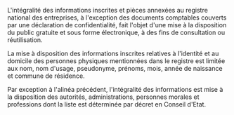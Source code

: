 L'intégralité des informations inscrites et pièces annexées au registre national des entreprises, à l'exception des documents comptables couverts par une déclaration de confidentialité, fait l'objet d'une mise à la disposition du public gratuite et sous forme électronique, à des fins de consultation ou réutilisation.  

  

La mise à disposition des informations inscrites relatives à l'identité et au domicile des personnes physiques mentionnées dans le registre est limitée aux nom, nom d'usage, pseudonyme, prénoms, mois, année de naissance et commune de résidence.  

  

Par exception à l'alinéa précédent, l'intégralité des informations est mise à la disposition des autorités, administrations, personnes morales et professions dont la liste est déterminée par décret en Conseil d'Etat.

